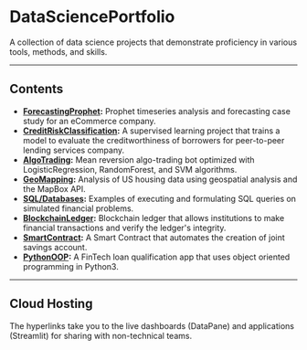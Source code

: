 # DataSciencePortfolio

A collection of data science projects that demonstrate proficiency in various tools, methods, and skills.

---

## Contents
- **[ForecastingProphet](https://datapane.com/reports/0AEvM03/sales-forecasting-for-ecommerce/):** Prophet timeseries analysis and forecasting case study for an eCommerce company.
- **[CreditRiskClassification](https://datapane.com/reports/XkndJK3/credit-risk-classification-report/):** A supervised learning project that trains a model to evaluate the creditworthiness of borrowers for peer-to-peer lending services company.
- **[AlgoTrading](https://github.com/Pac1226/DataSciencePortfolio/tree/main/AlgoTradingSupervisedLearning):** Mean reversion algo-trading bot optimized with LogisticRegression, RandomForest, and SVM algorithms.
- **[GeoMapping](https://datapane.com/reports/63OXrW7/san-francisco-housing-analysis/):** Analysis of US housing data using geospatial analysis and the MapBox API.
- **[SQL/Databases](https://github.com/Pac1226/DataSciencePortfolio/tree/main/DatabasesSQL):** Examples of executing and formulating SQL queries on simulated financial problems.
- **[BlockchainLedger](https://github.com/Pac1226/DataSciencePortfolio/tree/main/BlockchainLedgerPyChain):** Blockchain ledger that allows institutions to make financial transactions and verify the ledger's integrity.
- **[SmartContract](https://github.com/Pac1226/DataSciencePortfolio/blob/main/SmartContractSolidity/joint_savings.sol):** A Smart Contract that automates the creation of joint savings account.
- **[PythonOOP](https://github.com/Pac1226/DataSciencePortfolio/tree/main/FinTechPythonOOP):** A FinTech loan qualification app that uses object oriented programming in Python3.
---

## Cloud Hosting

The hyperlinks take you to the live dashboards (DataPane) and applications (Streamlit) for sharing with non-technical teams.
